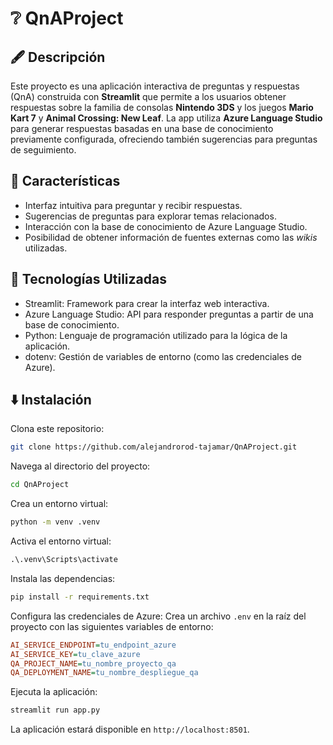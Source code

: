 # ❔ QnAProject

## 🖋️ Descripción

Este proyecto es una aplicación interactiva de preguntas y respuestas (QnA) construida con **Streamlit** que permite a los usuarios obtener respuestas sobre la familia de consolas **Nintendo 3DS** y los juegos **Mario Kart 7** y **Animal Crossing: New Leaf**. La app utiliza **Azure Language Studio** para generar respuestas basadas en una base de conocimiento previamente configurada, ofreciendo también sugerencias para preguntas de seguimiento.

## 💪 Características

- Interfaz intuitiva para preguntar y recibir respuestas.
- Sugerencias de preguntas para explorar temas relacionados.
- Interacción con la base de conocimiento de Azure Language Studio.
- Posibilidad de obtener información de fuentes externas como las _wikis_ utilizadas.

## 🔧 Tecnologías Utilizadas

- Streamlit: Framework para crear la interfaz web interactiva.
- Azure Language Studio: API para responder preguntas a partir de una base de conocimiento.
- Python: Lenguaje de programación utilizado para la lógica de la aplicación.
- dotenv: Gestión de variables de entorno (como las credenciales de Azure).

## ⬇️ Instalación

Clona este repositorio:

```bash
git clone https://github.com/alejandrorod-tajamar/QnAProject.git
```

Navega al directorio del proyecto:

```cmd
cd QnAProject
```

Crea un entorno virtual:

```cmd
python -m venv .venv
```

Activa el entorno virtual:

```cmd
.\.venv\Scripts\activate
```

Instala las dependencias:

```cmd
pip install -r requirements.txt
```

Configura las credenciales de Azure: Crea un archivo `.env` en la raíz del proyecto con las siguientes variables de entorno:

```ini
AI_SERVICE_ENDPOINT=tu_endpoint_azure
AI_SERVICE_KEY=tu_clave_azure
QA_PROJECT_NAME=tu_nombre_proyecto_qa
QA_DEPLOYMENT_NAME=tu_nombre_despliegue_qa
```

Ejecuta la aplicación:

```cmd
streamlit run app.py
```

La aplicación estará disponible en `http://localhost:8501`.
